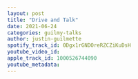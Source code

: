 ```yaml
---
layout: post
title: "Drive and Talk"
date: 2021-06-24
categories: guilmy-talks
author: justin-guilmette
spotify_track_id: 0Dgx1rGNDOreRZCZiKuDsH
youtube_video_id: 
apple_track_id: 1000526744090
youtube_metadata: 
---
```

